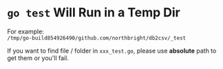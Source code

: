 
# `go test` Will Run in a Temp Dir

For example:  
`/tmp/go-build854926490/github.com/northbright/db2csv/_test`

If you want to find file / folder in `xxx_test.go`, please use **absolute** path to get them or you'll fail.